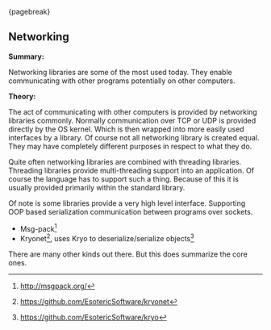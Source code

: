 {pagebreak}

## Networking
**Summary:**

Networking libraries are some of the most used today. They enable communicating with other programs potentially on other computers.

**Theory:**

The act of communicating with other computers is provided by networking libraries commonly. Normally communication over TCP or UDP is provided directly by the OS kernel. Which is then wrapped into more easily used interfaces by a library. Of course not all networking library is created equal. They may have completely different purposes in respect to what they do.

Quite often networking libraries are combined with threading libraries. Threading libraries provide multi-threading support into an application. Of course the language has to support such a thing. Because of this it is usually provided primarily within the standard library.

Of note is some libraries provide a very high level interface. Supporting OOP based serialization communication between programs over sockets.

* Msg-pack[^MsgPackSite]
* Kryonet[^KryoNetGithub], uses Kryo to deserialize/serialize objects[^KryoGithub]

There are many other kinds out there. But this does summarize the core ones.

[^MsgPackSite]: http://msgpack.org/
[^KryoNetGithub]: https://github.com/EsotericSoftware/kryonet
[^KryoGithub]: https://github.com/EsotericSoftware/kryo